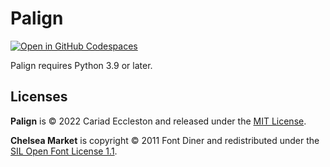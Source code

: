 # Palign

[![Open in GitHub Codespaces](https://github.com/codespaces/badge.svg)](https://github.com/codespaces/new?hide_repo_select=true&ref=main&repo=568773253)

Palign requires Python 3.9 or later.

## Licenses

**Palign** is &copy; 2022 Cariad Eccleston and released under the [MIT License](https://github.com/cariad/palign/blob/main/LICENSE).

**Chelsea Market** is copyright &copy; 2011 Font Diner and redistributed under the [SIL Open Font License 1.1](https://github.com/cariad/palign/blob/main/tests/font/OFL.txt).
